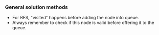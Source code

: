 ### General solution methods
- For BFS, "visited" happens before adding the node into queue.
- Always remember to check if this node is valid before offering it to the queue.